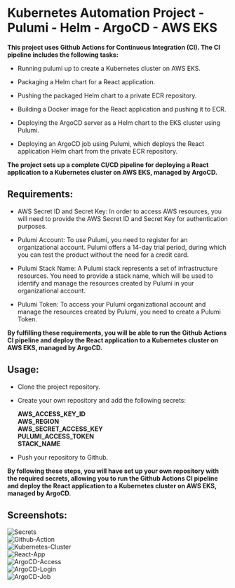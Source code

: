 
# Kubernetes Automation Project - Pulumi - Helm - ArgoCD - AWS EKS

**This project uses Github Actions for Continuous Integration (CI). The CI pipeline includes the following tasks:**

- Running pulumi up to create a Kubernetes cluster on AWS EKS.

- Packaging a Helm chart for a React application.

- Pushing the packaged Helm chart to a private ECR repository.

- Building a Docker image for the React application and pushing it to ECR.

- Deploying the ArgoCD server as a Helm chart to the EKS cluster using Pulumi.

- Deploying an ArgoCD job using Pulumi, which deploys the React application Helm chart from the private ECR repository.

**The project sets up a complete CI/CD pipeline for deploying a React application to a Kubernetes cluster on AWS EKS, managed by ArgoCD.**



## Requirements:

- AWS Secret ID and Secret Key: In order to access AWS resources, you will need to provide the AWS Secret ID and Secret Key for authentication purposes.

- Pulumi Account: To use Pulumi, you need to register for an organizational account. Pulumi offers a 14-day trial period, during which you can test the product without the need for a credit card.

- Pulumi Stack Name: A Pulumi stack represents a set of infrastructure resources. You need to provide a stack name, which will be used to identify and manage the resources created by Pulumi in your organizational account.

- Pulumi Token: To access your Pulumi organizational account and manage the resources created by Pulumi, you need to create a Pulumi Token.

**By fulfilling these requirements, you will be able to run the Github Actions CI pipeline and deploy the React application to a Kubernetes cluster on AWS EKS, managed by ArgoCD.**

## Usage:

- Clone the project repository.

- Create your own repository and add the following secrets:

    **AWS_ACCESS_KEY_ID**  
    **AWS_REGION**  
    **AWS_SECRET_ACCESS_KEY**  
    **PULUMI_ACCESS_TOKEN**  
    **STACK_NAME**  

- Push your repository to Github.

**By following these steps, you will have set up your own repository with the required secrets, allowing you to run the Github Actions CI pipeline and deploy the React application to a Kubernetes cluster on AWS EKS, managed by ArgoCD.**


## Screenshots:

![Secrets](https://drive.google.com/uc?export=view&id=1hLPdYy--L7RWFy5oq-iMh8ix3M1wdSp-)  
![Github-Action](https://drive.google.com/uc?export=view&id=1TRAZ5abc19xMf3E_jHSZE7D2_zssSt83)  
![Kubernetes-Cluster](https://drive.google.com/uc?export=view&id=1gTVBp22nSxx8jR05kzMZZuz9-kZ7b3Dz)  
![React-App](https://drive.google.com/uc?export=view&id=1JDVejJiv1yNUVC59E0ISqGzJZqhM0VOC)  
![ArgoCD-Access](https://drive.google.com/uc?export=view&id=1JoymQ6T0h8ypVGfPSxY310fSyqe-0BrZ)   
![ArgoCD-Login](https://drive.google.com/uc?export=view&id=1NHzM9vYxwVCG_PRFCCjHSldqvH-HWHTy)  
![ArgoCD-Job](https://drive.google.com/uc?export=view&id=116au4DrU81IaUYd7qDYsBguoCvFdll1b)    








